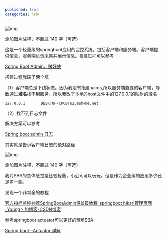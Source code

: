 ```yaml
---
published: true
categories: 软件
---
```

![img](https://picx.zhimg.com/80/v2-c567c8e690f72b6f12cf05dd9084a419_720w.png?source=d16d100b)





添加图片注释，不超过 140 字（可选）

这是一个轻量级的springboot应用的监控系统。包括客户端和服务端。客户端提供信息，服务端负责采集并展示信息。搭建过程可以参考：

[Spring Boot Admin，贼好使](https://blog.csdn.net/javalingyu/article/details/124086259)

搭建过程我踩了两个坑

（1）客户端总是下线状态。因为我没有搭建nacos,所以服务端直连的客户端，导致通过**域名**找不到服务。所以我改了本地的host文件中的127.0.0.1的映射的域名

```
127.0.0.1       DESKTOP-CPOBTK2.mshome.net
```

（2）找不到日志文件

解决方案可以参考

[Spring boot admin 日志](https://juejin.cn/post/7029291457060012062)

其实就是告诉客户端日志的绝对路径

![img](https://pic1.zhimg.com/80/v2-6ab0124f72f7d9fea39b3575d5457f9d_720w.png?source=d16d100b)





添加图片注释，不超过 140 字（可选）

我对SBA的总体感觉是比较轻量，小公司可以玩玩。但是作为企业级的应用多少还是差一些。

发现一个非常全的教程

[官方指标监控神器SpringBootAdmin保姆级教程_springboot hikari管理页面_Young丶的博客-CSDN博客](https://blog.csdn.net/agonie201218/article/details/118703742)

参考springboot actuator可以更好的理解SBA

[Spring boot--Actuator 详解](https://www.cnblogs.com/caoweixiong/p/15325382.html)